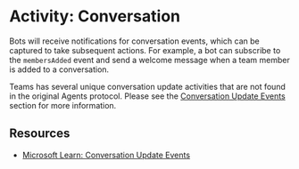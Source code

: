# Activity: Conversation

Bots will receive notifications for conversation events, which can be captured to take subsequent actions. For example, a bot can subscribe to the `membersAdded` event and send a welcome message when a team member is added to a conversation.

Teams has several unique conversation update activities that are not found in the original Agents protocol. Please see the [Conversation Update Events](./2.conversation-update-events.md) section for more information.

## Resources

- [Microsoft Learn: Conversation Update Events](https://learn.microsoft.com/en-us/microsoftteams/platform/bots/how-to/conversations/subscribe-to-conversation-events#conversation-update-events)

